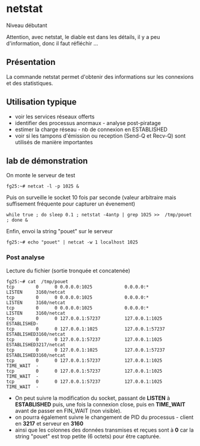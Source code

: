 # netstat

Niveau débutant

Attention, avec netstat, le diable est dans les détails, il y a peu d'information, donc il faut réfléchir ... 

## Présentation
La commande netstat permet d'obtenir des informations sur les connexions et des statistiques. 

## Utilisation typique
* voir les services réseaux offerts
* identifier des processus anormaux - analyse post-piratage
* estimer la charge réseau - nb de connexion en ESTABLISHED
* voir si les tampons d'émission ou reception (Send-Q et Recv-Q) sont utilisés de manière importantes

## lab de démonstration 
On monte le serveur de test
```
fg25:~# netcat -l -p 1025 &
```
Puis on surveille le socket 10 fois par seconde (valeur arbitraire mais suffisement fréquente pour capturer un évenement)
```
while true ; do sleep 0.1 ; netstat -4antp | grep 1025 >>  /tmp/pouet ; done &
```
Enfin, envoi la string "pouet" sur le serveur
```
fg25:~# echo "pouet" | netcat -w 1 localhost 1025
```
### Post analyse
Lecture du fichier (sortie tronquée et concatenée)
```
fg25:~# cat  /tmp/pouet
tcp        0      0 0.0.0.0:1025            0.0.0.0:*               LISTEN     3160/netcat         
tcp        0      0 0.0.0.0:1025            0.0.0.0:*               LISTEN     3160/netcat         
tcp        0      0 0.0.0.0:1025            0.0.0.0:*               LISTEN     3160/netcat         
tcp        0      0 127.0.0.1:57237         127.0.0.1:1025          ESTABLISHED-                   
tcp        0      0 127.0.0.1:1025          127.0.0.1:57237         ESTABLISHED3160/netcat         
tcp        0      0 127.0.0.1:57237         127.0.0.1:1025          ESTABLISHED3217/netcat         
tcp        0      0 127.0.0.1:1025          127.0.0.1:57237         ESTABLISHED3160/netcat
tcp        0      0 127.0.0.1:57237         127.0.0.1:1025          TIME_WAIT  -                   
tcp        0      0 127.0.0.1:57237         127.0.0.1:1025          TIME_WAIT  -                   
tcp        0      0 127.0.0.1:57237         127.0.0.1:1025          TIME_WAIT  -
```

* On peut suivre la modification du socket, passant de **LISTEN** à **ESTABLISHED** puis, une fois la connexion close, puis en **TIME_WAIT** avant de passer en FIN_WAIT (non visible). 
* on pourra également suivre le changement de PID du processus - client en **3217** et serveur en **3160**
* ainsi que les colonnes des données transmises et reçues sont à **0** car la string "pouet" est trop petite (6 octets) pour être capturée.  
